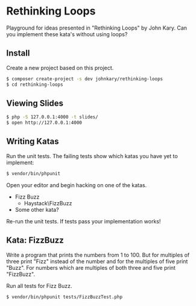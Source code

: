 # Rethinking Loops

Playground for ideas presented in "Rethinking Loops" by John Kary. Can you
implement these kata's without using loops?

## Install

Create a new project based on this project.

```sh
$ composer create-project -s dev johnkary/rethinking-loops
$ cd rethinking-loops
```

## Viewing Slides

```sh
$ php -S 127.0.0.1:4000 -t slides/
$ open http://127.0.0.1:4000
```

## Writing Katas

Run the unit tests. The failing tests show which katas you have yet to implement:

```sh
$ vendor/bin/phpunit
```

Open your editor and begin hacking on one of the katas.

* Fizz Buzz
    * Haystack\FizzBuzz
* Some other kata?

Re-run the unit tests. If tests pass your implementation works!

## Kata: FizzBuzz

Write a program that prints the numbers from 1 to 100. But for multiples of
three print "Fizz" instead of the number and for the multiples of five print
"Buzz". For numbers which are multiples of both three and five print "FizzBuzz".

Run all tests for Fizz Buzz.

```sh
$ vendor/bin/phpunit tests/FizzBuzzTest.php
```
